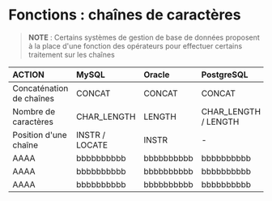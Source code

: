# Fonctions : chaînes de caractères

> **NOTE** : Certains systèmes de gestion de base de données proposent à la place d'une fonction des opérateurs pour effectuer certains traitement sur les chaînes

|ACTION|MySQL|Oracle|PostgreSQL|SQLite|SQL Server|
|:--|:--|:--|:--|:--|:--|
|Concaténation de chaînes|CONCAT|CONCAT|CONCAT|\|\||CONCAT|
|Nombre de caractères|CHAR_LENGTH|LENGTH|CHAR_LENGTH / LENGTH|LENGTH|LEN|
|Position d'une chaîne|INSTR / LOCATE|INSTR|-|-|CHARINDEX|
|AAAA|bbbbbbbbbb|bbbbbbbbbb|bbbbbbbbbb|bbbbbbbbbb|bbbbbbbbbb|
|AAAA|bbbbbbbbbb|bbbbbbbbbb|bbbbbbbbbb|bbbbbbbbbb|bbbbbbbbbb|
|AAAA|bbbbbbbbbb|bbbbbbbbbb|bbbbbbbbbb|bbbbbbbbbb|bbbbbbbbbb|
